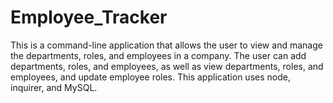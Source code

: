 # Employee_Tracker
This is a command-line application that allows the user to view and manage the departments, roles, and employees in a company. The user can add departments, roles, and employees, as well as view departments, roles, and employees, and update employee roles. This application uses node, inquirer, and MySQL.

